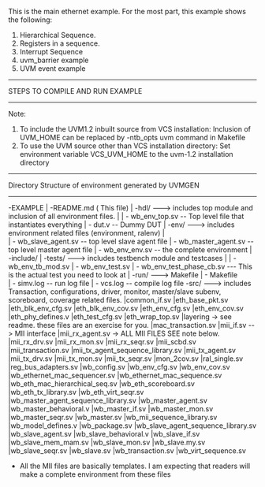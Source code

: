 This is the main ethernet example. 
For the most part, this example shows the following:

1) Hierarchical Sequence.
2) Registers in a sequence.
3) Interrupt Sequence
4) uvm_barrier example
5) UVM event example




*************************************************************
STEPS TO COMPILE AND RUN EXAMPLE
*************************************************************

Note: 
  1) To include the UVM1.2 inbuilt source from VCS installation:
     Inclusion of UVM_HOME can be replaced by -ntb_opts uvm command in Makefile
  2) To use the UVM source other than VCS installation directory:
     Set environment variable VCS_UVM_HOME to the uvm-1.2 installation directory

*************************************************************
Directory Structure of environment generated by UVMGEN
*************************************************************
-EXAMPLE
  	|
       -README.md ( This file)
       |
       -hdl/        ---> includes top module and inclusion of all environment files.
       |
       | - wb_env_top.sv  -- Top level file that instantiates everything
       | - dut.v     -- Dummy DUT
       |
       -env/        ---> includes environment related files (environment, ralenv)
       |  
       | - wb_slave_agent.sv  -- top level slave agent file
       | - wb_master_agent.sv -- top level master agent file
       | - wb_env_env.sv      -- the complete environment
       |
       -include/
       |
       -tests/      ---> includes testbench module and testcases 
       |
       | - wb_env_tb_mod.sv 
       | - wb_env_test.sv
       | - wb_env_test_phase_cb.sv   --- This is the actual test you need to look at 
       |
       -run/        ---> Makefile
	| - Makefile   
	| - simv.log -- run log file
	| - vcs.log  -- compile log file
       -src/        ---> includes Transaction, configurations, driver, monitor, master/slave subenv, scoreboard, coverage related files.
        |common_if.sv
        |eth_base_pkt.sv
        |eth_blk_env_cfg.sv
        |eth_blk_env_cov.sv
        |eth_env_cfg.sv
        |eth_env_cov.sv
        |eth_phy_defines.v
        |eth_test_cfg.sv
        |eth_wrap_top.sv
        |layering  -> see readme. these files are an exercise for you.
        |mac_transaction.sv
        |mii_if.sv   --> MII interface
        |mii_rx_agent.sv  -> ALL MII FILES SEE note below.
        |mii_rx_drv.sv
        |mii_rx_mon.sv
        |mii_rx_seqr.sv
        |mii_scbd.sv
        |mii_transaction.sv
        |mii_tx_agent_sequence_library.sv
        |mii_tx_agent.sv
        |mii_tx_drv.sv
        |mii_tx_mon.sv
        |mii_tx_seqr.sv
        |mon_2cov.sv
        |ral_single.sv
        |reg_bus_adapters.sv
        |wb_config.sv
        |wb_env_cfg.sv
        |wb_env_cov.sv
        |wb_ethernet_mac_sequencer.sv
        |wb_ethernet_mac_sequence.sv
        |wb_eth_mac_hierarchical_seq.sv
        |wb_eth_scoreboard.sv
        |wb_eth_tx_library.sv
        |wb_eth_virt_seqr.sv
        |wb_master_agent_sequence_library.sv
        |wb_master_agent.sv
        |wb_master_behavioral.v
        |wb_master_if.sv
        |wb_master_mon.sv
        |wb_master_seqr.sv
        |wb_master.sv
        |wb_mii_sequence_library.sv
        |wb_model_defines.v
        |wb_package.sv
        |wb_slave_agent_sequence_library.sv
        |wb_slave_agent.sv
        |wb_slave_behavioral.v
        |wb_slave_if.sv
        |wb_slave_mem_mam.sv
        |wb_slave_mon.sv
        |wb_slave.my.sv
        |wb_slave_seqr.sv
        |wb_slave.sv
        |wb_transaction.sv
        |wb_virt_sequence.sv

* All the MII files are basically templates. I am expecting that readers will make a complete environment from
these files
